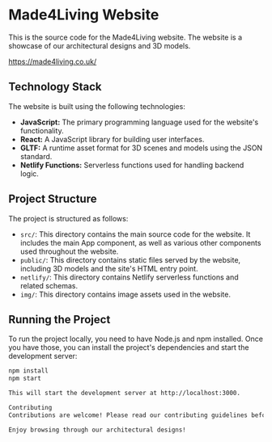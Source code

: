 # Made4Living Website

This is the source code for the Made4Living website. The website is a showcase of our architectural designs and 3D models.

https://made4living.co.uk/

## Technology Stack

The website is built using the following technologies:

- **JavaScript:** The primary programming language used for the website's functionality.
- **React:** A JavaScript library for building user interfaces.
- **GLTF:** A runtime asset format for 3D scenes and models using the JSON standard.
- **Netlify Functions:** Serverless functions used for handling backend logic.

## Project Structure

The project is structured as follows:

- `src/`: This directory contains the main source code for the website. It includes the main App component, as well as various other components used throughout the website.
- `public/`: This directory contains static files served by the website, including 3D models and the site's HTML entry point.
- `netlify/`: This directory contains Netlify serverless functions and related schemas.
- `img/`: This directory contains image assets used in the website.

## Running the Project

To run the project locally, you need to have Node.js and npm installed. Once you have those, you can install the project's dependencies and start the development server:

```sh
npm install
npm start

This will start the development server at http://localhost:3000.

Contributing
Contributions are welcome! Please read our contributing guidelines before getting started.

Enjoy browsing through our architectural designs!